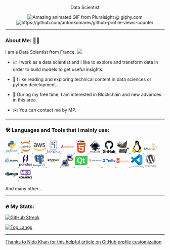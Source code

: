 <div id="header" align="center">
  <p>Data Scientist</p>
  <img src="https://media.giphy.com/media/LMcB8XospGZO8UQq87/giphy.gif" width="250" title="Amazing animated GIF from Pluralsight @ giphy.com" />
</div>

<div id="counter" align="center">
  <img src="https://komarev.com/ghpvc/?username=C4M1N&style=flat-square&color=blue" alt="https://github.com/antonkomarev/github-profile-views-counter" />
</div>

---

### About Me: :technologist:

I am a Data Scientist from France. <img src="https://media.giphy.com/media/UnS55dULnC3cfL3Xfl/giphy.gif" width="25" />

- :chart_with_upwards_trend: I work as a data scientist and I like to explore and transform data in order to build models to get useful insights.

- :bookmark_tabs: I like reading and exploring technical content in data sciences or python development. 

- :diamond_shape_with_a_dot_inside: During my free time, I am interested in Blockchain and new advances in this area.

- :envelope: You can contact me by MP.

---

### :hammer_and_wrench: Languages and Tools that I mainly use:

<div id="languages_tools">
  <a href="https://www.python.org/">
    <img src="https://github.com/devicons/devicon/blob/master/icons/python/python-original-wordmark.svg" title="Python" alt="Python" width="40" height="40" />
  </a>
  <a href="https://jupyter.org/">
    <img src="https://github.com/devicons/devicon/blob/master/icons/jupyter/jupyter-original-wordmark.svg" title="Jupyter" alt="Jupyter" width="40" height="40" />
  </a>
  <a href="https://aws.amazon.com/">
    <img src="https://github.com/devicons/devicon/blob/master/icons/amazonwebservices/amazonwebservices-original-wordmark.svg" title="AWS" alt="AWS" width="40" height="40" />
  </a>
  <a href="https://www.heroku.com/">
    <img src="https://github.com/devicons/devicon/blob/master/icons/heroku/heroku-original-wordmark.svg" title="Heroku" alt="Heroku" width="40" height="40" />
  </a>
  <a href="https://spark.apache.org/">
    <img src="https://github.com/devicons/devicon/blob/master/icons/apache/apache-original-wordmark.svg" title="Apache Software Foundation" alt="Apache Software Foundation" width="40" height="40" />
  </a>
  <a href="https://www.w3.org/">
    <img src="https://github.com/devicons/devicon/blob/master/icons/html5/html5-original-wordmark.svg" title="Html 5" alt="Html 5" width="40" height="40" />
  </a>
  <a href="https://inkscape.org/fr/">
    <img src="https://github.com/devicons/devicon/blob/master/icons/inkscape/inkscape-original-wordmark.svg" title="Inkscape" alt="Inkscape" width="40" height="40" />
  </a>
  <a href="https://github.com/">
    <img src="https://github.com/devicons/devicon/blob/master/icons/github/github-original-wordmark.svg" title="Github" alt="Github" width="40" height="40" />
  </a>
  <a href="https://www.gimp.org/">
    <img src="https://github.com/devicons/devicon/blob/master/icons/gimp/gimp-original-wordmark.svg" title="Gimp" alt="Gimp" width="40" height="40" />
  </a>
  <a href="https://www.linux.org/">
    <img src="https://github.com/devicons/devicon/blob/master/icons/linux/linux-original.svg" title="Linux" alt="Linux" width="40" height="40" />
  </a>
  <a href="https://mariadb.org/">
    <img src="https://github.com/devicons/devicon/blob/master/icons/mysql/mysql-original-wordmark.svg" title="MySQL" alt="MySQL" width="40" height="40" />
  </a>
  <a href="https://numpy.org/">
    <img src="https://github.com/devicons/devicon/blob/master/icons/numpy/numpy-original-wordmark.svg" title="Numpy" alt="Numpy" width="40" height="40" />
  </a>
  <a href="https://pandas.pydata.org/">
    <img src="https://github.com/devicons/devicon/blob/master/icons/pandas/pandas-original-wordmark.svg" title="Pandas" alt="Pandas" width="40" height="40" />
  </a>
  <a href="https://www.postgresql.org/">
    <img src="https://github.com/devicons/devicon/blob/master/icons/postgresql/postgresql-original-wordmark.svg" title="PostgreSQL" alt="PostgreSQL" width="40" height="40" />
  </a>
  <a href="https://www.jetbrains.com/fr-fr/pycharm/">
    <img src="https://github.com/devicons/devicon/blob/master/icons/pycharm/pycharm-original-wordmark.svg" title="PyCharm" alt="PyCharm" width="40" height="40" />
  </a>
  <a href="https://www.putty.org/">
    <img src="https://github.com/devicons/devicon/blob/master/icons/putty/putty-original.svg" title="Putty" alt="Putty" width="40" height="40" />
  </a>
  <a href="https://www.qt.io/qt-for-python">
    <img src="https://github.com/devicons/devicon/blob/master/icons/qt/qt-original.svg" title="Qt" alt="Qt" width="40" height="40" />
  </a>
  <a href="https://www.tensorflow.org/">
    <img src="https://github.com/devicons/devicon/blob/master/icons/tensorflow/tensorflow-original-wordmark.svg" title="Tensorflow" alt="Tensorflow" width="40" height="40" />
  </a>
  <a href="https://trello.com/">
    <img src="https://github.com/devicons/devicon/blob/master/icons/trello/trello-plain-wordmark.svg" title="Trello" alt="Trello" width="40" height="40" />
  </a>
  <a href="https://ubuntu.com/">
    <img src="https://github.com/devicons/devicon/blob/master/icons/ubuntu/ubuntu-plain-wordmark.svg" title="Ubuntu" alt="Ubuntu" width="40" height="40" />
  </a>
  <a href="https://code.visualstudio.com/">
    <img src="https://github.com/devicons/devicon/blob/master/icons/vscode/vscode-original-wordmark.svg" title="Vscode" alt="Vscode" width="40" height="40" />
  </a>
  <a href="https://wordpress.com/">
    <img src="https://github.com/devicons/devicon/blob/master/icons/wordpress/wordpress-original.svg" title="Wordpress" alt="Wordpress" width="40" height="40" />
  </a>
  <a href="https://www.djangoproject.com/">
    <img src="https://github.com/devicons/devicon/blob/master/icons/django/django-plain-wordmark.svg" title="Django" alt="Django" width="40" height="40" />
  </a>
  <a href="https://woocommerce.com/">
    <img src="https://github.com/devicons/devicon/blob/master/icons/woocommerce/woocommerce-original-wordmark.svg" title="Woocommerce" alt="Woocommerce" width="40" height="40" />
  </a>
  <p>And many other...</p>
</div>

---

### :fire: My Stats:

[![GitHub Streak](http://github-readme-streak-stats.herokuapp.com?user=c4m1n&theme=dark&background=000000)](https://git.io/streak-stats)

[![Top Langs](https://github-readme-stats.vercel.app/api/top-langs/?username=c4m1n&layout=compact&theme=vision-friendly-dark)](https://github.com/anuraghazra/github-readme-stats)

---

<div id="ressources">
  <a href="https://www.sitepoint.com/github-profile-readme/" alt="How to Create an Impressive GitHub Profile README">Thanks to Nida Khan for this helpful article on GitHub profile customization</a>
</div>
